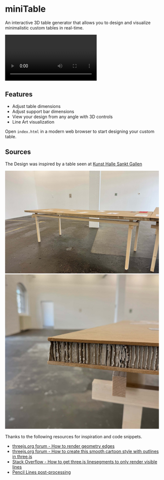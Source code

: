 # miniTable

An interactive 3D table generator that allows you to design and visualize minimalistic custom tables in real-time.

<video src='https://github.com/user-attachments/assets/fd2dbe8a-2fe7-4bf9-aeff-2c08c5b1ca76'></video>

## Features

- Adjust table dimensions
- Adjust support bar dimensions
- View your design from any angle with 3D controls
- Line Art visualization

Open `index.html` in a modern web browser to start designing your custom table.

## Sources

The Design was inspired by a table seen at [Kunst Halle Sankt Gallen](https://www.kunsthallesanktgallen.ch/)

![Table](docs/IMG_8109.jpg)
![Table Details](docs/IMG_8111.jpg)

Thanks to the following resources for inspiration and code snippets.

- [threejs.org forum - How to render geometry edges](https://discourse.threejs.org/t/how-to-render-geometry-edges/5745/2)
- [threejs.org forum - How to create this smooth cartoon style with outlines in three.js](https://discourse.threejs.org/t/how-to-create-this-smooth-cartoon-style-with-outlines-in-three-js/60862)
- [Stack Overflow - How to get three.js linesegments to only render visible lines](https://stackoverflow.com/questions/56795062/how-to-get-three-js-linesegments-to-only-render-visible-lines/)
- [Pencil Lines post-processing](https://github.com/mayacoda/pencil-lines)
